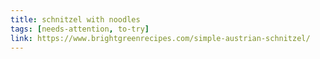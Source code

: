 ```yaml
---
title: schnitzel with noodles
tags: [needs-attention, to-try]
link: https://www.brightgreenrecipes.com/simple-austrian-schnitzel/
---
```


